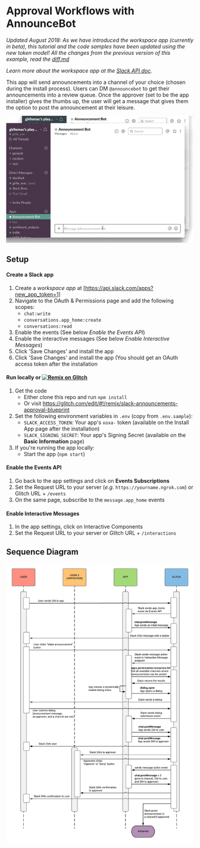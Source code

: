 # Approval Workflows with AnnounceBot


*Updated August 2018: As we have introduced the workspace app (currently in beta), this tutorial and the code samples have been updated using the new token model! All the changes from the previous version of this example, read the [diff.md](diff.md)*

*Learn more about the workspace app at the [Slack API doc](https://api.slack.com/workspace-apps-preview).*


This app will send announcements into a channel of your choice (chosen during the install process). Users can DM `@announcebot` to get their announcements into a review queue. Once the approver (set to be the app installer) gives the thumbs up, the user will get a message that gives them the option to post the announcement at their leisure.

![announcements_approvals](images/demo_approval_flow.gif)

## Setup

#### Create a Slack app

1. Create a *workspace app* at [https://api.slack.com/apps?new_app_token=1]
1. Navigate to the OAuth & Permissions page and add the following scopes:
    * `chat:write`
    * `conversations.app_home:create`
    * `conversations:read`
1. Enable the events (See below *Enable the Events API*)
1. Enable the interactive messages (See below *Enable Interactive Messages*)
1. Click 'Save Changes' and install the app
1. Click 'Save Changes' and install the app (You should get an OAuth access token after the installation

#### Run locally or [![Remix on Glitch](https://cdn.glitch.com/2703baf2-b643-4da7-ab91-7ee2a2d00b5b%2Fremix-button.svg)](https://glitch.com/edit/#!/remix/slack-announcements-approval-blueprint)
1. Get the code
    * Either clone this repo and run `npm install`
    * Or visit https://glitch.com/edit/#!/remix/slack-announcements-approval-blueprint
1. Set the following environment variables in `.env` (copy from `.env.sample`):
    * `SLACK_ACCESS_TOKEN`: Your app's `xoxa-` token (available on the Install App page after the installation)
    * `SLACK_SIGNING_SECRET`: Your app's Signing Secret (available on the **Basic Information** page)
1. If you're running the app locally:
    * Start the app (`npm start`)

#### Enable the Events API
1. Go back to the app settings and click on **Events Subscriptions**
1. Set the Request URL to your server (*e.g.* `https://yourname.ngrok.com`) or Glitch URL + `/events`
1. On the same page, subscribe to the `message.app_home` events

#### Enable Interactive Messages
1. In the app settings, click on Interactive Components
1. Set the Request URL to your server or Glitch URL + `/interactions`


## Sequence Diagram

![dialog](images/diagram_approval_flow.png)
